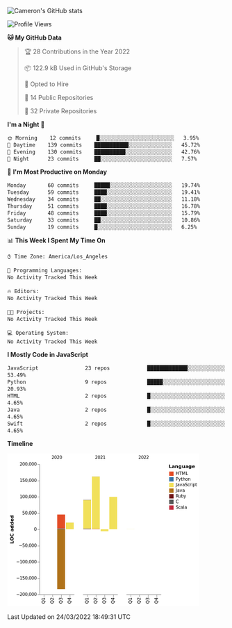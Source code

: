![Cameron's GitHub stats](https://github-readme-stats.vercel.app/api?username=gouldcs&show_icons=true&theme=great-gatsby&show_icons=true&count_private=true)


<!--START_SECTION:waka-->
![Profile Views](http://img.shields.io/badge/Profile%20Views-4-blue)

**🐱 My GitHub Data** 

> 🏆 28 Contributions in the Year 2022
 > 
> 📦 122.9 kB Used in GitHub's Storage 
 > 
> 💼 Opted to Hire
 > 
> 📜 14 Public Repositories 
 > 
> 🔑 32 Private Repositories  
 > 
**I'm a Night 🦉** 

```text
🌞 Morning    12 commits     █░░░░░░░░░░░░░░░░░░░░░░░░   3.95% 
🌆 Daytime    139 commits    ███████████░░░░░░░░░░░░░░   45.72% 
🌃 Evening    130 commits    ██████████░░░░░░░░░░░░░░░   42.76% 
🌙 Night      23 commits     ██░░░░░░░░░░░░░░░░░░░░░░░   7.57%

```
📅 **I'm Most Productive on Monday** 

```text
Monday       60 commits     █████░░░░░░░░░░░░░░░░░░░░   19.74% 
Tuesday      59 commits     ████░░░░░░░░░░░░░░░░░░░░░   19.41% 
Wednesday    34 commits     ██░░░░░░░░░░░░░░░░░░░░░░░   11.18% 
Thursday     51 commits     ████░░░░░░░░░░░░░░░░░░░░░   16.78% 
Friday       48 commits     ████░░░░░░░░░░░░░░░░░░░░░   15.79% 
Saturday     33 commits     ██░░░░░░░░░░░░░░░░░░░░░░░   10.86% 
Sunday       19 commits     █░░░░░░░░░░░░░░░░░░░░░░░░   6.25%

```


📊 **This Week I Spent My Time On** 

```text
⌚︎ Time Zone: America/Los_Angeles

💬 Programming Languages: 
No Activity Tracked This Week

🔥 Editors: 
No Activity Tracked This Week

🐱‍💻 Projects: 
No Activity Tracked This Week

💻 Operating System: 
No Activity Tracked This Week

```

**I Mostly Code in JavaScript** 

```text
JavaScript               23 repos            █████████████░░░░░░░░░░░░   53.49% 
Python                   9 repos             █████░░░░░░░░░░░░░░░░░░░░   20.93% 
HTML                     2 repos             █░░░░░░░░░░░░░░░░░░░░░░░░   4.65% 
Java                     2 repos             █░░░░░░░░░░░░░░░░░░░░░░░░   4.65% 
Swift                    2 repos             █░░░░░░░░░░░░░░░░░░░░░░░░   4.65%

```


**Timeline**

![Chart not found](https://raw.githubusercontent.com/gouldcs/gouldcs/main/charts/bar_graph.png) 


 Last Updated on 24/03/2022 18:49:31 UTC
<!--END_SECTION:waka-->

<!--
**gouldcs/gouldcs** is a ✨ _special_ ✨ repository because its `README.md` (this file) appears on your GitHub profile.

Here are some ideas to get you started:

- 🔭 I’m currently working on ...
- 🌱 I’m currently learning ...
- 👯 I’m looking to collaborate on ...
- 🤔 I’m looking for help with ...
- 💬 Ask me about ...
- 📫 How to reach me: ...
- 😄 Pronouns: ...
- ⚡ Fun fact: ...
-->
